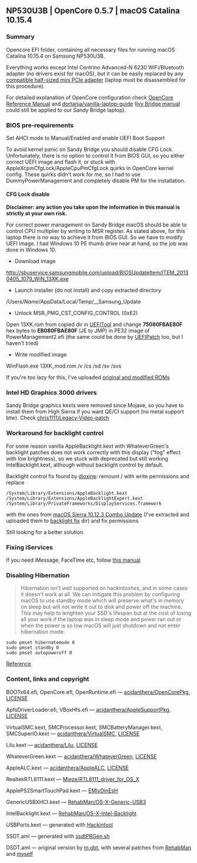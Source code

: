 ## NP530U3B | OpenCore 0.5.7 | macOS Catalina 10.15.4

### Summary

Opencore EFI folder, containing all necessary files for running macOS Catalina 10.15.4 on Samsung NP530U3B.

Everything works except Intel Centrino Advanced-N 6230 WiFi/Bluetooth adapter (no drivers exist for macOS), but it can be easily replaced by any [compatible half-sized mini PCIe adapter](https://dortania.github.io/Wireless-Buyers-Guide/types-of-wireless-card/mpcie.html#supported) (laptop must be disassembled for this procedure).

For detailed explanation of OpenCore configuration check [OpenCore Reference Manual](https://github.com/acidanthera/OpenCorePkg/blob/master/Docs/Configuration.pdf) and [dortania/vanilla-laptop-guide](https://github.com/dortania/vanilla-laptop-guide) ([Ivy Bridge manual](https://dortania.github.io/vanilla-laptop-guide/OpenCore/config-laptop.plist/ivy-bridge.html) could still be applied to our Sandy Bridge laptop).

### BIOS pre-requirements

Set AHCI mode to Manual/Enabled and enable UEFI Boot Support

To avoid kernel panic on Sandy Bridge you should disable CFG Lock. Unfortunately, there is no option to control it from BIOS GUI, so you either correct UEFI image and flash it, or stuck with AppleXcpmCfgLock/AppleCpuPmCfgLock quirks in OpenCore kernel config. These quirks didn't work for me, so I had to use DummyPowerManagement and completely disable PM for the installation.

#### CFG Lock disable

**Disclaimer: any action you take upon the information in this manual is strictly at your own risk.**

For correct power management on Sandy Bridge macOS should be able to control CPU multiplier by writing to MSR register. As stated above, for this laptop there is no way to achieve it from BIOS GUI. So we have to modify UEFI image. I had Windows 10 PE thumb drive near at hand, so the job was done in Windows 10.

- Download image

http://sbuservice.samsungmobile.com/upload/BIOSUpdateItem/ITEM_20130405_1079_WIN_13XK.exe

- Launch installer (do not install) and copy extracted directory

/Users/*Name*/AppData/Local/Temp/__Samsung_Update

- Unlock MSR_PMG_CST_CONFIG_CONTROL (0xE2)

Open 13XK.rom from copied dir in [UEFITool](https://github.com/LongSoft/UEFITool) and change **75080FBAE80F** hex bytes to **EB080FBAE80F** (JE to JMP) in PE32 image of PowerManagement2.efi (the same could be done by [UEFIPatch](https://github.com/LongSoft/UEFITool/releases) too, but I haven't tried)

- Write modified image

WinFlash.exe 13XK_mod.rom /v /cs /sd /sv /svs

If you're too lazy for this, I've uploaded [original and modified ROMs](BIOS)

### Intel HD Graphics 3000 drivers

Sandy Bridge graphics kexts were removed since Mojave, so you have to install them from High Sierra if you want QE/CI support (no metal support btw). Check [chris1111/Legacy-Video-patch](https://github.com/chris1111/Legacy-Video-patch)

### Workaround for backlight control

For some reason vanilla AppleBacklight.kext with WhateverGreen's backlight patches does not work correctly with this display ("fog" effect with low brightness), so we stuck with deprecated but still working IntelBacklight.kext, although without backlight control by default.

Backlight control fix found by [dioxine](https://www.tonymacx86.com/threads/guide-laptop-backlight-control-using-applebacklightfixup-kext.218222/page-186#post-1962813):
remount / with write permissions and replace

```
/System/Library/Extensions/AppleBacklight.kext
/System/Library/Extensions/AppleBacklightExpert.kext
/System/Library/PrivateFrameworks/DisplayServices.framework
```

with the ones from [macOS Sierra 10.12.3 Combo Update](https://support.apple.com/kb/DL1905) (I've extracted and uploaded them to [backlight fix](backlight%20fix) dir) and fix permissions

Still looking for a better solution.

### Fixing iServices

If you need iMessage, FaceTime etc, follow [this manual](https://dortania.github.io/OpenCore-Desktop-Guide/post-install/iservices.html)

### Disabling Hibernation

> Hibernation isn't well supported on hackintoshes, and in some cases it doesn't work at all. We can mitigate this problem by configuring macOS to use standby mode which will preserve what's in memory on sleep but will not write it out to disk and power off the machine. This may help to lenghten your SSD's lifespan but at the cost of losing all your work if the laptop was in sleep mode and power ran out or when the power is so low macOS will just shutdown and not enter hibernation mode.

```shell
sudo pmset hibernatemode 0
sudo pmset standby 0
sudo pmset autopoweroff 0
```

[Reference](https://1revenger1.gitbook.io/laptop-guide/battery-power-management/correcting-sleep-problems#disabling-hibernation)

### Content, links and copyright

BOOTx64.efi, OpenCore.efi, OpenRuntime.efi — [acidanthera/OpenCorePkg](https://github.com/acidanthera/OpenCorePkg), [LICENSE](LICENSES/OpenCorePkg.txt)

ApfsDriverLoader.efi, VBoxHfs.efi — [acidanthera/AppleSupportPkg](https://github.com/acidanthera/AppleSupportPkg), [LICENSE](LICENSES/AppleSupportPkg-LICENSE.txt)

VirtualSMC.kext, SMCProcessor.kext, SMCBatteryManager.kext, SMCSuperIO.kext — [acidanthera/VirtualSMC](https://github.com/acidanthera/VirtualSMC), [LICENSE](LICENSES/VirtualSMC.txt)

Lilu.kext — [acidanthera/Lilu](https://github.com/acidanthera/Lilu), [LICENSE](LICENSES/Lilu.txt)

WhateverGreen.kext — [acidanthera/WhateverGreen](https://github.com/acidanthera/WhateverGreen), [LICENSE](LICENSES/WhateverGreen.txt)

AppleALC.kext — [acidanthera/AppleALC](https://github.com/acidanthera/AppleALC), [LICENSE](LICENSES/AppleALC.txt)

RealtekRTL8111.kext — [Mieze/RTL8111_driver_for_OS_X](https://github.com/Mieze/RTL8111_driver_for_OS_X)

ApplePS2SmartTouchPad.kext — [EMlyDinEsH](https://osxlatitude.com/forums/topic/1948-elan-focaltech-and-synaptics-smart-touchpad-driver-mac-os-x/)

GenericUSBXHCI.kext — [RehabMan/OS-X-Generic-USB3](https://github.com/RehabMan/OS-X-Generic-USB3)

IntelBacklight.kext — [RehabMan/OS-X-Intel-Backlight](https://github.com/RehabMan/OS-X-Intel-Backlight)

USBPorts.kext — generated with [Hackintool](https://github.com/headkaze/Hackintool)

SSDT.aml — generated with [ssdtPRGen.sh](https://github.com/Piker-Alpha/ssdtPRGen.sh)

DSDT.aml — original version by [m.gbt](https://www.osx86.net/topic/20310-guide-uefi-mavericks-109x-el-capitan-10112-on-samsung-np530u3b/), with several patches from [RehabMan](https://github.com/RehabMan/Laptop-DSDT-Patch) and [myself](https://github.com/2b)